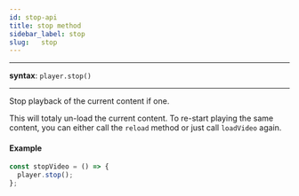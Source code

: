 ```yaml
---
id: stop-api
title: stop method
sidebar_label: stop
slug:   stop
---
```


---

**syntax**: `player.stop()`

---

Stop playback of the current content if one.

This will totaly un-load the current content.
To re-start playing the same content, you can either call the `reload` method
or just call `loadVideo` again.

#### Example

```js
const stopVideo = () => {
  player.stop();
};
```
